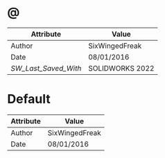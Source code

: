 # @
| Attribute | Value |
| ---  | ---     |
| Author | SixWingedFreak |
| Date | 08/01/2016 |
| _SW_Last_Saved_With_ | SOLIDWORKS 2022 |
# Default
| Attribute | Value |
| ---  | ---     |
| Author | SixWingedFreak |
| Date | 08/01/2016 |
